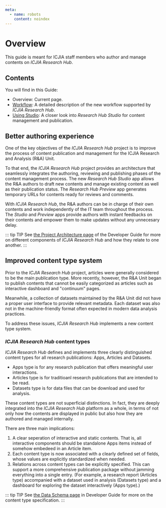```yaml
---
meta:
  - name: robots
    content: noindex
---
```


# Overview

<StaffOnly />

This guide is meant for ICJIA staff members who author and manage contents on _ICJIA Research Hub_.

## Contents

You will find in this Guide:

- Overview: Current page.
- [Workflow](workflow.md): A detailed description of the new workflow supported by _ICJIA Research Hub_.
- [Using Studio](studio.md): A closer look into _Research Hub Studio_ for content management and publication.

## Better authoring experience

One of the key objectives of the _ICJIA Research Hub_ project is to improve the process of content publication and management for the ICJIA Research and Analysis (R&A) Unit.

To that end, the _ICJIA Research Hub_ project provides an architecture that seamlessly integrates the authoring, reviewing and publishing phases of the content management process. The new _Research Hub Studio_ app allows the R&A authors to draft new contents and manage existing content as well as their publication status. The _Research Hub Preview_ app generates temporary URLs for contents ready for reviews and comments.

With _ICJIA Research Hub_, the R&A authors can be in charge of their own contents and work independently of the IT team throughout the process. The _Studio_ and _Preview_ apps provide authors with instant feedbacks on their contents and empower them to make updates without any unnecesary delay.

::: tip TIP
See [the Project Architecture page](/dev-guide/architecture.md) of the Developer Guide for more on different components of _ICJIA Research Hub_ and how they relate to one another.
:::

## Improved content type system

Prior to the _ICJIA Research Hub_ project, articles were generally considered to be the main publication type. More recently, however, the R&A Unit began to publish contents that cannot be easily categorized as articles such as interactive dashboard and "continuum" pages.

Meanwhile, a collection of datasets maintained by the R&A Unit did not have a proper user interface to provide relevant metadata. Each dataset was also not in the machine-friendly format often expected in modern data analysis practices.

To address these issues, _ICJIA Research Hub_ implements a new content type system.

### _ICJIA Research Hub_ content types

_ICJIA Research Hub_ defines and implements three clearly distinguished content types for all research publications: Apps, Articles and Datasets.

- Apps type is for any research publication that offers meaningful user interactions.
- Articles type is for traditioanl research publications that are intended to be read.
- Datasets type is for data files that can be download and used for analysis.

These content types are not superficial distinctions. In fact, they are deeply integrated into the _ICJIA Research Hub_ platform as a whole, in terms of not only how the contents are displayed in public but also how they are authored and managed internally.

There are three main implications:

1. A clear seperation of interactive and static contents. That is, all interactive components should be standalone Apps items instead of somehow embedeed in an Article item.
2. Each content type is now associated with a clearly defined set of fields, whose values are explicitly standardized when needed.
3. Relations across content types can be explicitly specified. This can support a more comprehensive publication package without jamming everything into a single entry. (For example, a research report (Articles type) accompanied with a dataset used in analysis (Datasets type) and a dashboard for exploring the dataset interactively (Apps type).)

::: tip TIP
See [the Data Schema page](/dev-guide/schema.md) in Developer Guide for more on the content type specification.
:::

<FundingStatement />
